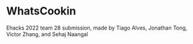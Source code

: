 # WhatsCookin
Ehacks 2022 team 28 submission, made by Tiago Alves, Jonathan Tong, Victor Zhang, and Sehaj Naangal
